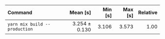 | Command | Mean [s] | Min [s] | Max [s] | Relative |
|:---|---:|---:|---:|---:|
| `yarn mix build --production` | 3.254 ± 0.130 | 3.106 | 3.573 | 1.00 |
